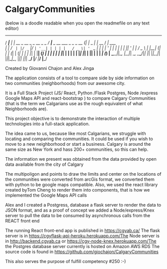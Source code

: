 # CalgaryCommunities

(below is a doodle readable when you open the readmefile on any text editor)
  ____      _                         ____                            _ _         ___        __       
 / ___|__ _| | __ _  __ _ _ __ _   _ / ___|___  _ __ ___  _   _ _ __ (_| |_ _   _|_ _|_ __  / _| ___  
| |   / _` | |/ _` |/ _` | '__| | | | |   / _ \| '_ ` _ \| | | | '_ \| | __| | |  | || '_ \| |_ / _ \ 
| |__| (_| | | (_| | (_| | |  | |_| | |__| (_) | | | | | | |_| | | | | | |_| |_|  | || | | |  _| (_) |
 \____\__,_|_|\__, |\__,_|_|   \__,  \____\___/|_| |_| |_|\__,_|_| |_|_|\__|\__, |___|_| |_|_|  \___/ 
              |___/            |___/                                        |___/                     

Created by Giovanni Chajon and Alex Jinga

The application consists of a tool to compare side by side information on two communities (neighborhoods) from our awesome city.

It is a Full Stack Project (JS/ React, Python /Flask Postgres, Node /express Google Maps API and react-bootstrap ) to compare Calgary Communities (that is the term we Calgarians use as the rough equivalent of what Neighborhoods are).

This project objective is to demonstrate the interaction of multiple technologies into a full-stack application.

The idea came to us, because like most Calgarians, we struggle with locating and comparing the communities. It could be used if you wish to move to a new neighborhood or start a business. Calgary is around the same size as New York and hass 200+ communities, so this can help.

The information we present was obtained from the data provided by open data available from the city of Calgary

The multipoligon and points to draw the limits and center on the locations of the communities were converted from arcGis format, we converted them with python to be google maps compatible. Also, we used the react library created byTom Cheng to render them into components, that is how we implemented the Google Maps API calls

Alex and I created a Postgress, database a flask server to render the data to JSON format, and as a proof of concept we added a Node/express/Knex server to pull the data to be consumed by asynchronous calls from the REACT front end

The running React front-end app is published in https://cgyab.ca/ The flask server is in https://cgyflask-api-heroku.herokuapp.com/The Node server is in http://backend.cgyab.ca or https://cgy-node-knex.herokuapp.com/The the Postgres database server currently is hosted on Amazon AWS RDS The source code is found in https://github.com/giochajon/CalgaryCommunities

This also serves the purpose of fulfill competency #250 :-)





